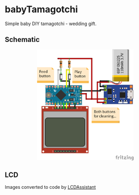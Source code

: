 # babyTamagotchi
Simple baby DIY tamagotchi - wedding gift.

## Schematic

<p align="center">
  <img src="https://github.com/jirisliz/babyTamagotchi/blob/master/Fritzing/babyTamagotchi_bb.png" width="60%" title="Schematic">
</p>

## LCD
Images converted to code by [LCDAssistant](http://en.radzio.dxp.pl/bitmap_converter/)
